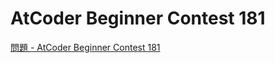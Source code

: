 AtCoder Beginner Contest 181
===

[問題 - AtCoder Beginner Contest 181](https://atcoder.jp/contests/abc181/tasks)
